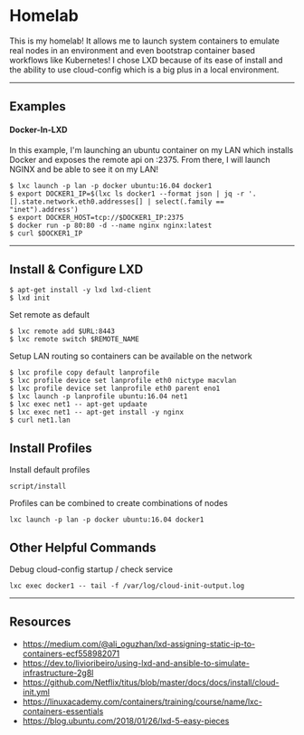 # Homelab

This is my homelab! It allows me to launch system containers to emulate real nodes in an environment and even bootstrap container based workflows like Kubernetes! I chose LXD because of its ease of install and the ability to use cloud-config which is a big plus in a local environment.

---

## Examples

#### Docker-In-LXD

In this example, I'm launching an ubuntu container on my LAN which installs Docker and exposes the remote api on :2375. From there, I will launch NGINX and be able to see it on my LAN!

```
$ lxc launch -p lan -p docker ubuntu:16.04 docker1 
$ export DOCKER1_IP=$(lxc ls docker1 --format json | jq -r '.[].state.network.eth0.addresses[] | select(.family == "inet").address')
$ export DOCKER_HOST=tcp://$DOCKER1_IP:2375
$ docker run -p 80:80 -d --name nginx nginx:latest
$ curl $DOCKER1_IP
```

---

## Install & Configure LXD

```
$ apt-get install -y lxd lxd-client
$ lxd init
```

Set remote as default
```
$ lxc remote add $URL:8443
$ lxc remote switch $REMOTE_NAME
```

Setup LAN routing so containers can be available on the network

```
$ lxc profile copy default lanprofile
$ lxc profile device set lanprofile eth0 nictype macvlan
$ lxc profile device set lanprofile eth0 parent eno1
$ lxc launch -p lanprofile ubuntu:16.04 net1
$ lxc exec net1 -- apt-get updaate
$ lxc exec net1 -- apt-get install -y nginx
$ curl net1.lan 
```

## Install Profiles

Install default profiles

```
script/install
```

Profiles can be combined to create combinations of nodes

```
lxc launch -p lan -p docker ubuntu:16.04 docker1
```

## Other Helpful Commands

Debug cloud-config startup / check service

```
lxc exec docker1 -- tail -f /var/log/cloud-init-output.log
```

---

## Resources

- https://medium.com/@ali_oguzhan/lxd-assigning-static-ip-to-containers-ecf558982071
- https://dev.to/livioribeiro/using-lxd-and-ansible-to-simulate-infrastructure-2g8l
- https://github.com/Netflix/titus/blob/master/docs/docs/install/cloud-init.yml
- https://linuxacademy.com/containers/training/course/name/lxc-containers-essentials
- https://blog.ubuntu.com/2018/01/26/lxd-5-easy-pieces
